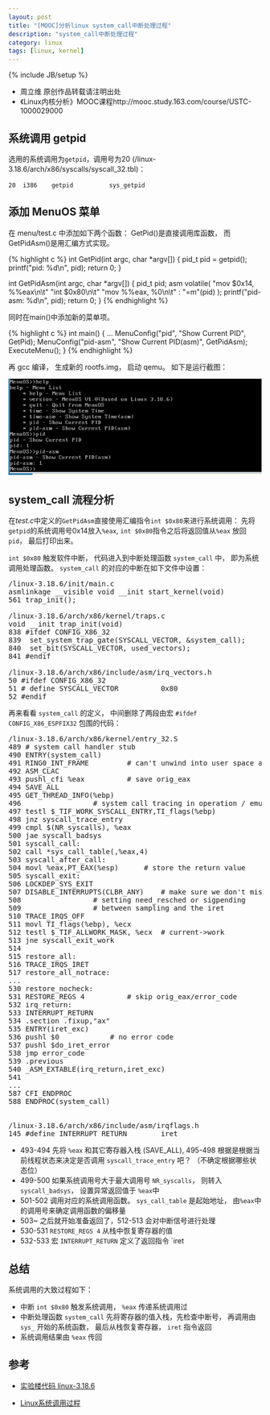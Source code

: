 ```yaml
---
layout: post
title: "[MOOC]分析linux system_call中断处理过程"
description: "system_call中断处理过程"
category: linux
tags: [linux, kernel]
---
```

{% include JB/setup %}

 -  周立维 原创作品转载请注明出处
 - 《Linux内核分析》MOOC课程http://mooc.study.163.com/course/USTC-1000029000

##  系统调用 getpid

选用的系统调用为`getpid`，调用号为20 (/linux-3.18.6/arch/x86/syscalls/syscall_32.tbl)：

    20	i386	getpid			sys_getpid

## 添加 MenuOS 菜单

在 menu/test.c 中添加如下两个函数： GetPid()是直接调用库函数， 而GetPidAsm()是用汇编方式实现。

{% highlight c %}
int GetPid(int argc, char *argv[])
{
    pid_t pid = getpid();
    printf("pid: %d\n", pid);
    return 0;
}

int GetPidAsm(int argc, char *argv[])
{
    pid_t pid;
    asm volatile(
        "mov $0x14, %%eax\n\t"
        "int $0x80\n\t"
        "mov %%eax, %0\n\t"
        : "=m"(pid)
    );
    printf("pid-asm: %d\n", pid);
    return 0;
}
{% endhighlight %}

同时在main()中添加新的菜单项。

{% highlight c %}
int main() 
{
...
    MenuConfig("pid", "Show Current PID", GetPid);
    MenuConfig("pid-asm", "Show Current PID(asm)", GetPidAsm);
    ExecuteMenu();
}
{% endhighlight %}

再 gcc 编译， 生成新的 rootfs.img， 启动 qemu。
如下是运行截图：

![MenuOS][1]

## system_call 流程分析

在*test.c*中定义的`GetPidAsm`直接使用汇编指令`int $0x80`来进行系统调用： 先将`getpid`的系统调用号0x14放入`%eax`, `int $0x80`指令之后将返回值从`%eax` 放回 `pid`， 最后打印出来。

`int $0x80` 触发软件中断， 代码进入到中断处理函数 `system_call` 中， 即为系统调用处理函数。 `system_call` 的对应的中断在如下文件中设置：

<pre>
/linux-3.18.6/init/main.c
asmlinkage __visible void __init start_kernel(void)
561	trap_init();

/linux-3.18.6/arch/x86/kernel/traps.c
void __init trap_init(void)
838 #ifdef CONFIG_X86_32
839	 set_system_trap_gate(SYSCALL_VECTOR, &system_call);
840	 set_bit(SYSCALL_VECTOR, used_vectors);
841 #endif

/linux-3.18.6/arch/x86/include/asm/irq_vectors.h
50 #ifdef CONFIG_X86_32
51 # define SYSCALL_VECTOR			0x80
52 #endif
</pre>

再来看看 `system_call` 的定义， 中间删除了两段由宏 `#ifdef CONFIG_X86_ESPFIX32` 包围的代码：

<pre>
/linux-3.18.6/arch/x86/kernel/entry_32.S
489	# system call handler stub
490 ENTRY(system_call)
491	RING0_INT_FRAME			# can't unwind into user space anyway
492	ASM_CLAC
493	pushl_cfi %eax			# save orig_eax
494	SAVE_ALL
495	GET_THREAD_INFO(%ebp)
496					# system call tracing in operation / emulation
497	testl $_TIF_WORK_SYSCALL_ENTRY,TI_flags(%ebp)
498	jnz syscall_trace_entry
499	cmpl $(NR_syscalls), %eax
500	jae syscall_badsys
501 syscall_call:
502	call *sys_call_table(,%eax,4)
503 syscall_after_call:
504	movl %eax,PT_EAX(%esp)		# store the return value
505 syscall_exit:
506	LOCKDEP_SYS_EXIT
507	DISABLE_INTERRUPTS(CLBR_ANY)	# make sure we don't miss an interrupt
508					# setting need_resched or sigpending
509					# between sampling and the iret
510	TRACE_IRQS_OFF
511	movl TI_flags(%ebp), %ecx
512	testl $_TIF_ALLWORK_MASK, %ecx	# current->work
513	jne syscall_exit_work
514
515 restore_all:
516	TRACE_IRQS_IRET
517 restore_all_notrace:
...
530 restore_nocheck:
531	RESTORE_REGS 4			# skip orig_eax/error_code
532 irq_return:
533	INTERRUPT_RETURN
534 .section .fixup,"ax"
535 ENTRY(iret_exc)
536	pushl $0			# no error code
537	pushl $do_iret_error
538	jmp error_code
539 .previous
540	_ASM_EXTABLE(irq_return,iret_exc)
541
...
587	CFI_ENDPROC
588 ENDPROC(system_call)


/linux-3.18.6/arch/x86/include/asm/irqflags.h
145 #define INTERRUPT_RETURN		iret
</pre>

* 493-494 先将 `%eax` 和其它寄存器入栈 (SAVE_ALL), 495-498 根据是根据当前线程状态来决定是否调用 `syscall_trace_entry` 吧？ （不确定根据哪些状态位）
* 499-500 如果系统调用号大于最大调用号 `NR_syscalls`， 则转入 `syscall_badsys`， 设置异常返回值于 `%eax`中
* 501-502 调用对应的系统调用函数。 `sys_call_table` 是起始地址， 由`%eax`中的调用号来确定调用函数的偏移量
* 503~    之后就开始准备返回了，512-513 会对中断信号进行处理
* 530-531 `RESTORE_REGS 4` 从栈中恢复寄存器的值
* 532-533 宏 `INTERRUPT_RETURN` 定义了返回指令 `iret

## 总结

系统调用的大致过程如下：

* 中断 `int $0x80` 触发系统调用， `%eax` 传递系统调用过
* 中断处理函数 `system_call` 先将寄存器的值入栈，先检查中断号， 再调用由 `sys_` 开始的系统函数， 最后从栈恢复寄存器， `iret` 指令返回
* 系统调用结果由 `%eax` 传回

## 参考

* [实验楼代码 linux-3.18.6][2]
* [Linux系统调用过程][3]

  [1]: /images/post/2015-04-05/menuos-system_call.png
  [2]: http://codelab.shiyanlou.com/xref/linux-3.18.6/arch/x86/kernel/entry_32.S
  [3]: http://www.cnblogs.com/lknlfy/archive/2012/07/14/2591366.html

